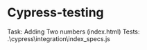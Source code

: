 # Cypress-testing
Task: Adding Two numbers (index.html)
Tests: .\cypress\integration\index_specs.js
